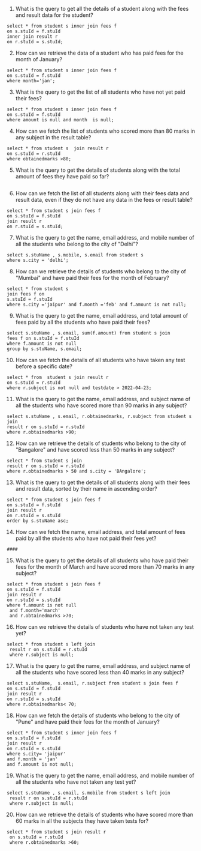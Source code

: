  
 1. What is the query to get all the details of a student along with the fees and result data for the student?
```
select * from student s inner join fees f
on s.stuId = f.stuId
inner join result r 
on r.stuId = s.stuId;
```
2. How can we retrieve the data of a student who has paid fees for the month of January?
```
select * from student s inner join fees f 
on s.stuId = f.stuId
where month='jan';
```
3. What is the query to get the list of all students who have not yet paid their fees?
```
select * from student s inner join fees f 
on s.stuId = f.stuId
where amount is null and month  is null;
```

4. How can we fetch the list of students who scored more than 80 marks in any subject in the result table?
```
select * from student s  join result r
on s.stuId = r.stuId
where obtainedmarks >80;
```
5. What is the query to get the details of students along with the total amount of fees they have paid so far?
```

```
6. How can we fetch the list of all students along with their fees data and result data, even if they do not have any data in the fees or result table?
```
select * from student s join fees f
on s.stuId = f.stuId
join result r 
on r.stuId = s.stuId;
```

7. What is the query to get the name, email address, and mobile number of all the students who belong to the city of "Delhi"?
```
select s.stuName , s.mobile, s.email from student s
where s.city = 'delhi';
```
8. How can we retrieve the details of students who belong to the city of "Mumbai" and have paid their fees for the month of February?
```
select * from student s
join fees f on 
s.stuId = f.stuId
where s.city ='jaipur' and f.month ='feb' and f.amount is not null;
```

9. What is the query to get the name, email address, and total amount of fees paid by all the students who have paid their fees?
```
select s.stuName , s.email, sum(f.amount) from student s join 
fees f on s.stuId = f.stuId
where f.amount is not null
group by s.stuName, s.email;
```

10. How can we fetch the details of all students who have taken any test before a specific date?
```
select * from  student s join result r 
on s.stuId = r.stuId
where r.subject is not null and testdate > 2022-04-23;
```

11. What is the query to get the name, email address, and subject name of all the students who have scored more than 90 marks in any subject?
```
select s.stuName , s.email, r.obtainedmarks, r.subject from student s join 
result r on s.stuId = r.stuId
where r.obtainedmarks >90;
```
12. How can we retrieve the details of students who belong to the city of "Bangalore" and have scored less than 50 marks in any subject?
```
select * from student s join 
result r on s.stuId = r.stuId
where r.obtainedmarks > 50 and s.city = 'BAngalore';
```
13. What is the query to get the details of all students along with their fees and result data, sorted by their name in ascending order?
```
select * from student s join fees f
on s.stuId = f.stuId
join result r 
on r.stuId = s.stuId
order by s.stuName asc;
```

14. How can we fetch the name, email address, and total amount of fees paid by all the students who have not paid their fees yet?
```
####
```
15. What is the query to get the details of all students who have paid their fees for the month of March and have scored more than 70 marks in any subject?
```
select * from student s join fees f
on s.stuId = f.stuId
join result r 
on r.stuId = s.stuId
where f.amount is not null
 and f.month='march'
 and r.obtainedmarks >70;
 ```

16. How can we retrieve the details of students who have not taken any test yet?
```
select * from student s left join
 result r on s.stuId = r.stuId
 where r.subject is null;
 ```

17. What is the query to get the name, email address, and subject name of all the students who have scored less than 40 marks in any subject?
```
select s.stuName,  s.email, r.subject from student s join fees f
on s.stuId = f.stuId
join result r 
on r.stuId = s.stuId
where r.obtainedmarks< 70;
```
18. How can we fetch the details of students who belong to the city of "Pune" and have paid their fees for the month of January?
```
select * from student s inner join fees f
on s.stuId = f.stuId
join result r 
on r.stuId = s.stuId
where s.city= 'jaipur'
and f.month = 'jan'
and f.amount is not null;
```


19. What is the query to get the name, email address, and mobile number of all the students who have not taken any test yet?
```
select s.stuName , s.email, s.mobile from student s left join
 result r on s.stuId = r.stuId
 where r.subject is null;
 ```

20. How can we retrieve the details of students who have scored more than 60 marks in all the subjects they have taken tests for?
 ```
 select * from student s join result r 
  on s.stuId = r.stuId
  where r.obtainedmarks >60;
  ```
